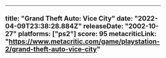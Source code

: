
---
title: "Grand Theft Auto: Vice City"
date: "2022-04-09T23:38:28.884Z"
releaseDate: "2002-10-27"
platforms: ["ps2"]
score: 95
metacriticLink: "https://www.metacritic.com/game/playstation-2/grand-theft-auto-vice-city"
---
